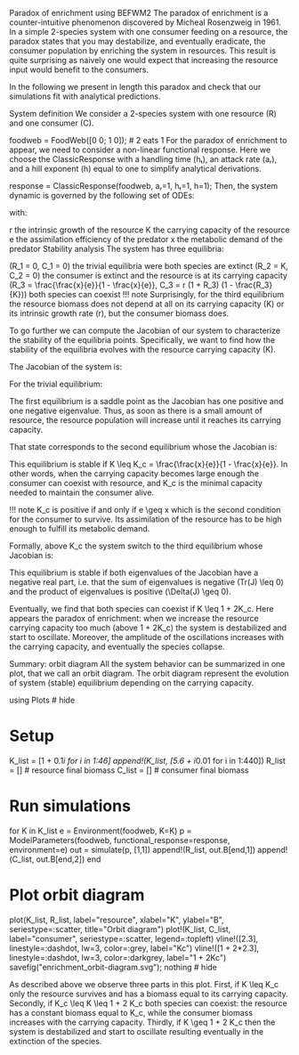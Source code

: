 Paradox of enrichment
using BEFWM2
The paradox of enrichment is a counter-intuitive phenomenon discovered by Micheal Rosenzweig in 1961. In a simple 2-species system with one consumer feeding on a resource, the paradox states that you may destabilize, and eventually eradicate, the consumer population by enriching the system in resources. This result is quite surprising as naively one would expect that increasing the resource input would benefit to the consumers.

In the following we present in length this paradox and check that our simulations fit with analytical predictions.

System definition
We consider a 2-species system with one resource (R) and one consumer (C).

foodweb = FoodWeb([0 0; 1 0]); # 2 eats 1
For the paradox of enrichment to appear, we need to consider a non-linear functional response. Here we choose the ClassicResponse with a handling time (hₜ), an attack rate (aᵣ), and a hill exponent (h) equal to one to simplify analytical derivations.

response = ClassicResponse(foodweb, aᵣ=1, hₜ=1, h=1);
Then, the system dynamic is governed by the following set of ODEs:

 
 
 
 
 
 
with:

r the intrinsic growth of the resource
K the carrying capacity of the resource
e the assimilation efficiency of the predator
x the metabolic demand of the predator
Stability analysis
The system has three equilibria:

(R_1 = 0, C_1 = 0) the trivial equilibria were both species are extinct
(R_2 = K, C_2 = 0) the consumer is extinct and the resource is at its carrying capacity
(R_3 = \frac{\frac{x}{e}}{1 - \frac{x}{e}}, C_3 = r (1 + R_3) (1 - \frac{R_3}{K})) both species can coexist
!!! note Surprisingly, for the third equilibrium the resource biomass does not depend at all on its carrying capacity (K) or its intrinsic growth rate (r), but the consumer biomass does.

To go further we can compute the Jacobian of our system to characterize the stability of the equilibria points. Specifically, we want to find how the stability of the equilibria evolves with the resource carrying capacity (K).

The Jacobian of the system is:

 
 
 
 
 
 
For the trivial equilibrium:

 
The first equilibrium is a saddle point as the Jacobian has one positive and one negative eigenvalue. Thus, as soon as there is a small amount of resource, the resource population will increase until it reaches its carrying capacity.

That state corresponds to the second equilibrium whose the Jacobian is:

 
 
This equilibrium is stable if K \leq K_c = \frac{\frac{x}{e}}{1 - \frac{x}{e}}. In other words, when the carrying capacity becomes large enough the consumer can coexist with resource, and K_c is the minimal capacity needed to maintain the consumer alive.

!!! note K_c is positive if and only if e \geq x which is the second condition for the consumer to survive. Its assimilation of the resource has to be high enough to fulfill its metabolic demand.

Formally, above K_c the system switch to the third equilibrium whose Jacobian is:

 
 
 
 
 
This equilibrium is stable if both eigenvalues of the Jacobian have a negative real part, i.e. that the sum of eigenvalues is negative (Tr(J) \leq 0) and the product of eigenvalues is positive (\Delta(J) \geq 0).

Eventually, we find that both species can coexist if K \leq 1 + 2K_c. Here appears the paradox of enrichment: when we increase the resource carrying capacity too much (above 1 + 2K_c) the system is destabilized and start to oscillate. Moreover, the amplitude of the oscillations increases with the carrying capacity, and eventually the species collapse.

Summary: orbit diagram
All the system behavior can be summarized in one plot, that we call an orbit diagram. The orbit diagram represent the evolution of system (stable) equilibrium depending on the carrying capacity.

using Plots # hide

# Setup
K_list = [1 + 0.1*i for i in 1:46]
append!(K_list, [5.6 + i*0.01 for i in 1:440])
R_list = [] # resource final biomass
C_list = [] # consumer final biomass

# Run simulations
for K in K_list
    e = Environment(foodweb, K=K)
    p = ModelParameters(foodweb, functional_response=response, environment=e)
    out = simulate(p, [1,1])
    append!(R_list, out.B[end,1])
    append!(C_list, out.B[end,2])
end

# Plot orbit diagram
plot(K_list, R_list, label="resource", xlabel="K", ylabel="B", seriestype=:scatter,
title="Orbit diagram")
plot!(K_list, C_list, label="consumer", seriestype=:scatter, legend=:topleft)
vline!([2.3], linestyle=:dashdot, lw=3, color=:grey, label="Kc")
vline!([1 + 2*2.3], linestyle=:dashdot, lw=3, color=:darkgrey, label="1 + 2Kc")
savefig("enrichment_orbit-diagram.svg"); nothing # hide


As described above we observe three parts in this plot. First, if K \leq K_c only the resource survives and has a biomass equal to its carrying capacity. Secondly, if K_c \leq K \leq 1 + 2 K_c both species can coexist: the resource has a constant biomass equal to K_c, while the consumer biomass increases with the carrying capacity. Thirdly, if K \geq 1 + 2 K_c then the system is destabilized and start to oscillate resulting eventually in the extinction of the species.
